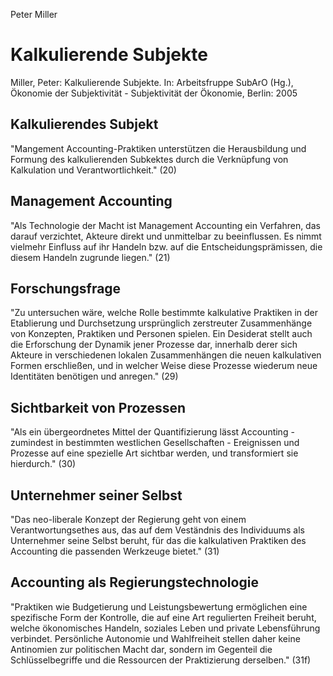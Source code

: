 Peter Miller

Kalkulierende Subjekte
======================

Miller, Peter: Kalkulierende Subjekte. In: Arbeitsfruppe SubArO (Hg.), Ökonomie der Subjektivität - Subjektivität der Ökonomie, Berlin: 2005

Kalkulierendes Subjekt
----------------------
"Mangement Accounting-Praktiken unterstützen die Herausbildung und Formung des kalkulierenden Subkektes durch die Verknüpfung von Kalkulation und Verantwortlichkeit." (20)

Management Accounting
---------------------
"Als Technologie der Macht ist Management Accounting ein Verfahren, das darauf verzichtet, Akteure direkt und unmittelbar zu beeinflussen. Es nimmt vielmehr Einfluss auf ihr Handeln bzw. auf die Entscheidungsprämissen, die diesem Handeln zugrunde liegen." (21)

Forschungsfrage
---------------
"Zu untersuchen wäre, welche Rolle bestimmte kalkulative Praktiken in der Etablierung und Durchsetzung ursprünglich zerstreuter Zusammenhänge von Konzepten, Praktiken und Personen spielen. Ein Desiderat stellt auch die Erforschung der Dynamik jener Prozesse dar, innerhalb derer sich Akteure in verschiedenen lokalen Zusammenhängen die neuen kalkulativen Formen erschließen, und in welcher Weise diese Prozesse wiederum neue Identitäten benötigen und anregen." (29)

Sichtbarkeit von Prozessen
--------------------------
"Als ein übergeordnetes Mittel der Quantifizierung lässt Accounting - zumindest in bestimmten westlichen Gesellschaften - Ereignissen und Prozesse auf eine spezielle Art sichtbar werden, und transformiert sie hierdurch." (30)

Unternehmer seiner Selbst
-------------------------
"Das neo-liberale Konzept der Regierung geht von einem Verantwortungsethes aus, das auf dem Veständnis des Individuums als Unternehmer seine Selbst beruht, für das die kalkulativen Praktiken des Accounting die passenden Werkzeuge bietet." (31)

Accounting als Regierungstechnologie
------------------------------------
"Praktiken wie Budgetierung und Leistungsbewertung ermöglichen eine spezifische Form der Kontrolle, die auf eine Art regulierten Freiheit beruht, welche ökonomisches Handeln, soziales Leben und private Lebensführung verbindet. Persönliche Autonomie und Wahlfreiheit stellen daher keine Antinomien zur politischen Macht dar, sondern im Gegenteil die Schlüsselbegriffe und die Ressourcen der Praktizierung derselben." (31f)
